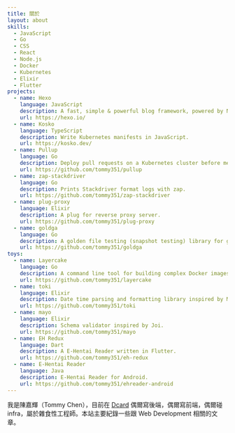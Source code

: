 ```yaml
---
title: 關於
layout: about
skills:
  - JavaScript
  - Go
  - CSS
  - React
  - Node.js
  - Docker
  - Kubernetes
  - Elixir
  - Flutter
projects:
  - name: Hexo
    language: JavaScript
    description: A fast, simple & powerful blog framework, powered by Node.js.
    url: https://hexo.io/
  - name: Kosko
    language: TypeScript
    description: Write Kubernetes manifests in JavaScript.
    url: https://kosko.dev/
  - name: Pullup
    language: Go
    description: Deploy pull requests on a Kubernetes cluster before merged.
    url: https://github.com/tommy351/pullup
  - name: zap-stackdriver
    language: Go
    description: Prints Stackdriver format logs with zap.
    url: https://github.com/tommy351/zap-stackdriver
  - name: plug-proxy
    language: Elixir
    description: A plug for reverse proxy server.
    url: https://github.com/tommy351/plug-proxy
  - name: goldga
    language: Go
    description: A golden file testing (snapshot testing) library for gomega.
    url: https://github.com/tommy351/goldga
toys:
  - name: Layercake
    language: Go
    description: A command line tool for building complex Docker images.
    url: https://github.com/tommy351/layercake
  - name: toki
    language: Elixir
    description: Date time parsing and formatting library inspired by Moment.js.
    url: https://github.com/tommy351/toki
  - name: mayo
    language: Elixir
    description: Schema validator inspired by Joi.
    url: https://github.com/tommy351/mayo
  - name: EH Redux
    language: Dart
    description: A E-Hentai Reader written in Flutter.
    url: https://github.com/tommy351/eh-redux
  - name: E-Hentai Reader
    language: Java
    description: E-Hentai Reader for Android.
    url: https://github.com/tommy351/ehreader-android
---
```


我是陳嘉輝（Tommy Chen），目前在 [Dcard] 偶爾寫後端，偶爾寫前端，偶爾碰 infra，屬於雜食性工程師。本站主要紀錄一些跟 Web Development 相關的文章。

[Dcard]: https://www.dcard.tw/
